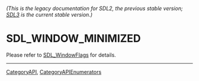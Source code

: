 ###### (This is the legacy documentation for SDL2, the previous stable version; [SDL3](https://wiki.libsdl.org/SDL3/) is the current stable version.)
# SDL_WINDOW_MINIMIZED

Please refer to [SDL_WindowFlags](SDL_WindowFlags) for details.

----
[CategoryAPI](CategoryAPI), [CategoryAPIEnumerators](CategoryAPIEnumerators)

